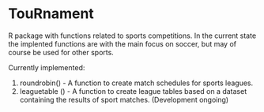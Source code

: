 # TouRnament
R package with functions related to sports competitions. In the current state the implented functions are with the main focus on soccer, but may of course be used for other sports.

Currently implemented:
1. roundrobin() - A function to create match schedules for sports leagues.
2. leaguetable () - A function to create league tables based on a dataset containing the results of sport matches. (Development ongoing)


